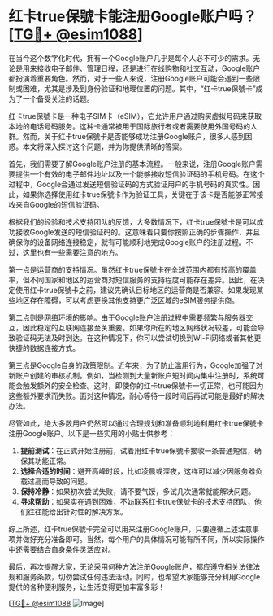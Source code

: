 # 红卡true保號卡能注册Google账户吗？[[TG💪+ @esim1088](https://t.me/s/esim1088)]

在当今这个数字化时代，拥有一个Google账户几乎是每个人必不可少的需求。无论是用来接收电子邮件、管理日程，还是进行在线购物和社交互动，Google账户都扮演着重要角色。然而，对于一些人来说，注册Google账户可能会遇到一些限制或困难，尤其是涉及到身份验证和地理位置的问题。其中，“红卡true保號卡”成为了一个备受关注的话题。

红卡true保號卡是一种电子SIM卡（eSIM），它允许用户通过购买虚拟号码来获取本地的电话号码服务。这种卡通常被用于国际旅行者或者需要使用外国号码的人群。然而，关于红卡true保號卡是否能够成功注册Google账户，很多人感到困惑。本文将深入探讨这个问题，并为你提供清晰的答案。

首先，我们需要了解Google账户注册的基本流程。一般来说，注册Google账户需要提供一个有效的电子邮件地址以及一个能够接收短信验证码的手机号码。在这个过程中，Google会通过发送短信验证码的方式验证用户的手机号码的真实性。因此，如果你选择使用红卡true保號卡作为验证工具，关键在于该卡是否能够正常接收来自Google的短信验证码。

根据我们的经验和技术支持团队的反馈，大多数情况下，红卡true保號卡是可以成功接收Google发送的短信验证码的。这意味着只要你按照正确的步骤操作，并且确保你的设备网络连接稳定，就有可能顺利地完成Google账户的注册过程。不过，这里也有一些需要注意的地方。

第一点是运营商的支持情况。虽然红卡true保號卡在全球范围内都有较高的覆盖率，但不同国家和地区的运营商对短信服务的支持程度可能存在差异。因此，在决定使用红卡true保號卡之前，建议先确认目标地区的运营商是否兼容。如果发现某些地区存在障碍，可以考虑更换其他支持更广泛区域的eSIM服务提供商。

第二点则是网络环境的影响。由于Google账户注册过程中需要频繁与服务器交互，因此稳定的互联网连接至关重要。如果你所在的地区网络状况较差，可能会导致验证码无法及时到达。在这种情况下，你可以尝试切换到Wi-Fi网络或者其他更快捷的数据连接方式。

第三点是Google自身的政策限制。近年来，为了防止滥用行为，Google加强了对新账户创建的审核机制。例如，当检测到大量新账户短时间内集中注册时，系统可能会触发额外的安全检查。这时，即使你的红卡true保號卡一切正常，也可能因为这些额外要求而失败。面对这种情况，耐心等待一段时间后再试可能是最好的解决办法。

尽管如此，绝大多数用户仍然可以通过合理规划和准备顺利地利用红卡true保號卡注册Google账户。以下是一些实用的小贴士供参考：

1. **提前测试**：在正式开始注册前，试着用红卡true保號卡接收一条普通短信，确保其功能正常。
2. **选择合适的时间**：避开高峰时段，比如凌晨或深夜，这样可以减少因服务器负载过高而导致的问题。
3. **保持冷静**：如果初次尝试失败，请不要气馁，多试几次通常就能解决问题。
4. **寻求帮助**：如果实在遇到困难，不妨联系红卡true保號卡的技术支持团队，他们往往能给出针对性的解决方案。

综上所述，红卡true保號卡完全可以用来注册Google账户，只要遵循上述注意事项并做好充分准备即可。当然，每个用户的具体情况可能有所不同，所以实际操作中还需要结合自身条件灵活应对。

最后，再次提醒大家，无论采用何种方法注册Google账户，都应遵守相关法律法规和服务条款，切勿尝试任何违法活动。同时，也希望大家能够充分利用Google提供的各种便利服务，让生活变得更加丰富多彩！

[[TG💪+ @esim1088](https://t.me/s/esim1088) ![Image](https://i.postimg.cc/4NQfJmqS/Snipaste-2025-05-13-00-14-12.png)]